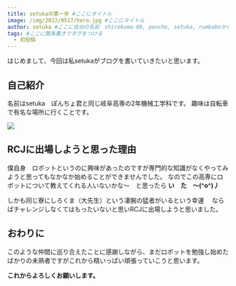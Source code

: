 ```yaml
---
title: setukaの第一歩 #ここにタイトル
image: /img/2022/0517/hero.jpg #ここにタイトル
author: setuka #ここに自分の名前　shirokuma-89, poncho, setuka, rumbaboから選ぶ
tags: #ここに箇条書きでタグをつける
  - 初投稿
---
```


はじめまして、今回は私setukaがブログを書いていきたいと思います。

## 自己紹介

名前はsetuka　ぽんちょ君と同じ岐阜高専の2年機械工学科です。
趣味は自転車で有名な場所に行くことです。

![](img/2022/0517/IMG_1202.JPG)

## RCJに出場しようと思った理由

僕自身　ロボットというのに興味があったのですが専門的な知識がなくやってみようと思ってもなかなか始めることができませんでした。
なのでこの高専にロボットについて教えてくれる人いないかな～　と思ったら
**い　た　～(^o^)丿**

しかも同じ寮にしろくま（大先生）という凄腕の猛者がいるという幸運　
ならばチャレンジしなくてはもったいないと思いRCJに出場しようと思いました。

## おわりに

このような仲間に巡り合えたことに感謝しながら、まだロボットを勉強し始めたばかりの未熟者ですがこれから精いっぱい頑張っていこうと思います。


**これからよろしくお願いします。**
